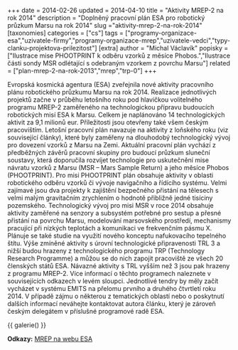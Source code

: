 +++
date = 2014-02-26
updated = 2014-04-10
title = "Aktivity MREP-2 na rok 2014"
description = "Doplněný pracovní plán ESA pro robotický průzkum Marsu na rok 2014"
slug ="aktivity-mrep-2-na-rok-2014"
[taxonomies]
categories = ["cs"]
tags = ["programy-organizace-esa","uzivatele-firmy","programy-organizace-mrep","uzivatele-vedci","typy-clanku-projektova-prilezitost"]
[extra]
author = "Michal Václavík"
popisky = ["Ilustrace mise PHOOTPRINT k odběru vzorků z měsíce Phobos.","Ilustrace části sondy MSR odlétající s odebraným vzorkem z povrchu Marsu"]
related = ["plan-mrep-2-na-rok-2013","mrep","trp-0"]
+++

Evropská kosmická agentura (ESA) zveřejnila nové aktivity pracovního plánu robotického průzkumu Marsu na rok 2014. Realizace jednotlivých projektů začne v průběhu letošního roku pod hlavičkou volitelného programu MREP-2 zaměřeného na technologickou přípravu budoucích robotických misí ESA k Marsu. Celkem je naplánováno 14 technologických aktivit za 9,1 milionů eur. Příležitosti jsou otevřeny také všem českým pracovištím. Letošní pracovní plán navazuje na aktivity z loňského roku (viz související články), které byly zaměřeny na dlouhodobý technologický vývoj pro dovezení vzorků z Marsu na Zemi. Aktuální pracovní plán vychází z předběžných závěrů pracovní skupiny pro budoucí průzkum sluneční soustavy, která doporučila rozvíjet technologie pro uskutečnění mise návratu vzorků z Marsu (MSR – Mars Sample Return) a jeho měsíce Phobos (PHOOTPRINT). Pro misi PHOOTPRINT plán obsahuje aktivity v oblasti robotického odběru vzorků či vývoje navigačního a řídícího systému. Velmi zajímavé jsou dva projekty k zajištění bezpečného přistání na tělesech s velmi malým gravitačním zrychlením o hodnotě přibližně jedné tisíciny pozemského. Technologický vývoj pro misi MSR v roce 2014 obsahuje aktivity zaměřené na senzory a subsystém potřebné pro sestup a přesné přistání na povrchu Marsu, modelování marsovského prostředí, mechanismy pracující při nízkých teplotách a komunikaci ve frekvenčním pásmu X. Plánuje se také studie na využití nového konceptu nafukovacího tepelného štítu. Výše zmíněné aktivity s úrovní technologické připravenosti TRL 3 a nižší budou hrazeny z technologického programu TRP (Technology Research Programme) a můžou se do nich zapojit pracoviště ze všech 20 členských států ESA. Návazné aktivity s TRL vyšším než 3 jsou pak hrazeny z programu MREP-2. Více informací o těchto programech naleznete v souvisejících odkazech v levém sloupci. Jednotlivé tendry by měly začít vycházet v systému EMITS na přelomu prvního a druhého čtvrtletí roku 2014. V případě zájmu o některou z tematických oblastí nebo o poskytnutí dalších informací neváhejte kontaktovat autora článku, který je zároveň českým delegátem v příslušné programové radě ESA.

{{ galerie() }}

**Odkazy:**
[MREP na webu ESA]

[MREP na webu ESA]: http://www.esa.int/Our_Activities/Technology/Mars_Robotic_Exploration_Preparation_Programme_MREP
